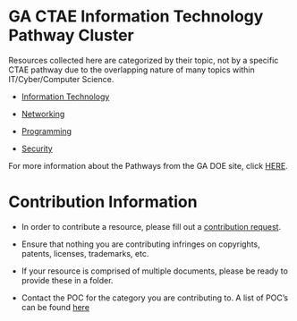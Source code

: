 GA CTAE Information Technology Pathway Cluster
==============================================

Resources collected here are categorized by their topic, not by a specific CTAE
pathway due to the overlapping nature of many topics within IT/Cyber/Computer
Science.

-   [Information Technology](IT/index.md)

-   [Networking](Networking/index.md)

-   [Programming](Programming/index.md)

-   [Security](Security/index.md)

For more information about the Pathways from the GA DOE site, click
[HERE](https://www.gadoe.org/Curriculum-Instruction-and-Assessment/CTAE/Pages/cluster-IT.aspx).

Contribution Information
========================

-   In order to contribute a resource, please fill out a [contribution
    request](https://docs.google.com/forms/d/e/1FAIpQLSfhQ0AbE_iuUwK0WtLZXDThx_KvSleLL6hPKMS09QF1YB8nbw/viewform?usp=sf_link).

-   Ensure that nothing you are contributing infringes on copyrights, patents,
    licenses, trademarks, etc.

-   If your resource is comprised of multiple documents, please be ready to
    provide these in a folder.

-   Contact the POC for the category you are contributing to. A list of POC’s
    can be found [here](contacts.md)
